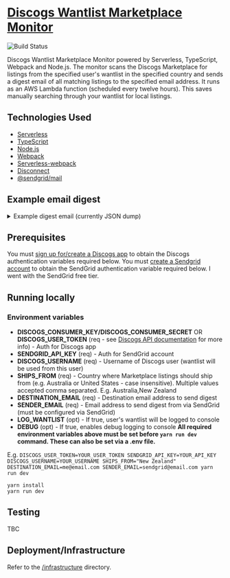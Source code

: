 # [Discogs Wantlist Marketplace Monitor](https://603.nz)

![Build Status](https://codebuild.ap-southeast-2.amazonaws.com/badges?uuid=eyJlbmNyeXB0ZWREYXRhIjoiUDhXeDRQQlY5UXRDRDY1RHVDSm5sK1d6TEp0UDR0QTl3QXE4V0NoZkZKZFZ6SVp3WUJBSFVtdW9iMm5CQlVzbVl5b2hHZi8zUEptZGMzdmo3b0JOcHlZPSIsIml2UGFyYW1ldGVyU3BlYyI6Inh5aTgyT0NBa2VnVmxtVFkiLCJtYXRlcmlhbFNldFNlcmlhbCI6MX0%3D&branch=master)

Discogs Wantlist Marketplace Monitor powered by Serverless, TypeScript, Webpack and Node.js. The monitor scans the Discogs Marketplace for listings from the specified user's wantlist in the specified country and sends a digest email of all matching listings to the specified email address. It runs as an AWS Lambda function (scheduled every twelve hours). This saves manually searching through your wantlist for local listings.

## Technologies Used

- [Serverless](https://github.com/serverless/serverless)
- [TypeScript](https://github.com/microsoft/typescript)
- [Node.js](https://github.com/nodejs/node)
- [Webpack](https://github.com/webpack/webpack)
- [Serverless-webpack](https://github.com/elastic-coders/serverless-webpack)
- [Disconnect](https://github.com/bartve/disconnect)
- [@sendgrid/mail](https://github.com/sendgrid/sendgrid-nodejs/tree/main/packages/mail)

## Example email digest

<details>
  <summary>
    Example digest email (currently JSON dump)
  </summary>

```
  [{
      "artist": "Blakroc",
      "title": "Blakroc",
      "price": "A$649.99",
      "shippingPrice": "undefined undefined",
      "uri": "https://u35859020.ct.sendgrid.net/ls/click?upn=u001.lvL4tmoKtmcA3LJ3Cg74yZWpvIK9lCtG2FzwPM-2BF-2FW9gN8-2B5jB5gVtnTIZormXxBzn6ZIJfiHvf0SpqcoRd4ww-3D-3DLvk2_eOMbwaONHyCvJAMzKRRFMhlXGhtFqZmHO01LCioUu8YPP2IcxEWBAL4slvyU2L-2BEYgORg-2Bf-2FY3bKYe9uxJIVyCp8jBIcvDw7fmq0E1eGKkSrpJZaOTKzadYfshF-2F-2F46HSGSIT2klgK2Pu4-2ByevR2F9YnJ-2FEgNF-2F3PubTzcn8-2FNY2nYurss7ydCpKZSIh-2F-2Bh35N91JWiv4U9F8K4VBgFFHw-3D-3D
      "condition": "Mint (M)",
      "sleeveCondition": "Mint (M)",
      "comments": "Factory Sealed. Australian seller. Indie Record Store",
      "posted": "2023-06-25T20:16:11-07:00",
      "description": "Blakroc - Blakroc (LP, Album + CD, Album)",
      "format": "LP, Album + CD, Album",
      "year": 2009,
      "shipsFrom": "Australia"
  },
  {
      "artist": "Black Milk",
      "title": "If There's A Hell Below",
      "price": "A$200.00",
      "shippingPrice": "80 undefined",
      "uri": "https://u35859020.ct.sendgrid.net/ls/click?upn=u001.lvL4tmoKtmcA3LJ3Cg74yZWpvIK9lCtG2FzwPM-2BF-2FW-2FxnMPsxpSKeCZFDcJ-2BomHe7t3lwhdZZx5O2XPiKn-2BaVw-3D-3Dd_PV_eOMbwaONHyCvJAMzKRRFMhlXGhtFqZmHO01LCioUu8YPP2IcxEWBAL4slvyU2L-2BEXK-2FMcOSoPAbED-2BLYwtokN8PiOob4TZPmN5hRnyHjM7FXQCX4c1gc-2FflZS-2FCPYj1g2LCmy8fe539nqcddbGyE-2BW7KAn7JCfH-2BXYqbt2-2BtVXkf-2BQQzr1P4T8RNE4m7Zcb5gy15iX-2Fg4o9fk45LfHLnqA-3D-3D
      "condition": "Near Mint (NM or M-)",
      "sleeveCondition": "Very Good Plus (VG+)",
      "comments": "SIGNED BY BLACK MILK on red sleeve. Sleeve is very close to NM but has a squashed corner. Vinyl unplayed.",
      "posted": "2022-08-05T14:52:25-07:00",
      "description": "Black Milk - If There's A Hell Below (2xLP, Album)",
      "format": "2xLP, Album",
      "year": 2014,
      "shipsFrom": "Australia"
  },
  {
      "artist": "Ólafur Arnalds & Nils Frahm",
      "title": "Loon",
      "price": "A$39.00",
      "shippingPrice": "45 undefined",
      "uri": "https://u35859020.ct.sendgrid.net/ls/click?upn=u001.lvL4tmoKtmcA3LJ3Cg74yZWpvIK9lCtG2FzwPM-2BF-2FW-2F5JXMLZKto6fmbICxfExF9yt47oNKDU1XCwT1q2bshkA-3D-3DtsSY_eOMbwaONHyCvJAMzKRRFMhlXGhtFqZmHO01LCioUu8YPP2IcxEWBAL4slvyU2L-2BEfjjqufSiRFpymBHRlmoJraet5evrbPWSY0mgVLXLg9UTrQtPWRihWE5CtTfF7Yjb07g3OzgQFyc2Yo2W1AAyvao6SDP9zRpyTpvrx9wjA3r8i2z28D3d5Op3cQq8XIkxFY-2Fh6DSSEjKf-2BpmgFm-2F5kg-3D-3D
      "condition": "Mint (M)",
      "sleeveCondition": "Mint (M)",
      "comments": "New, Factory Sealed! ----- contact for full stocklist and deals ---- Free Pickup in Brisbane",
      "posted": "2024-03-31T18:31:02-07:00",
      "description": "Ólafur Arnalds & Nils Frahm - Loon (12\", EP)",
      "format": "12\", EP",
      "year": 2015,
      "shipsFrom": "Australia"
  },
  {
      "artist": "Curren$y, Freddie Gibbs, Alchemist",
      "title": "Fetti ",
      "price": "NZ$450.00",
      "shippingPrice": "undefined undefined",
      "uri": "https://u35859020.ct.sendgrid.net/ls/click?upn=u001.lvL4tmoKtmcA3LJ3Cg74yZWpvIK9lCtG2FzwPM-2BF-2FW-2F0WWoR4f38bZIqkg04OvxslLaUIVj85eWSl1uSRi1g7Q-3D-3DPqTI_eOMbwaONHyCvJAMzKRRFMhlXGhtFqZmHO01LCioUu8YPP2IcxEWBAL4slvyU2L-2BEaoRAeXrV0kzjSlLCgf-2BXj9DbNE5-2FpGFeLQdSm9nzpw7fk9SQWNyBvMlcdupDb2hLdCkXJXhFu9swVCNKZGRILlGorjPly6wQHeW-2FxcQLzuOEjrG3oMOYVkH7qm3cIEkDCSMRxIeeoRkXBcH24wugpg-3D-3D
      "condition": "Mint (M)",
      "sleeveCondition": "Very Good (VG)",
      "comments": "Unplayed. Creased corner (arrived like that). Signed by Freddie Gibbs!",
      "posted": "2023-10-02T17:20:51-07:00",
      "description": "Curren$y, Freddie Gibbs, Alchemist - Fetti  (LP, Album, RSD, Ltd, Yel)",
      "format": "LP, Album, RSD, Ltd, Yel",
      "year": 2019,
      "shipsFrom": "New Zealand"
  },
  {
      "artist": "Pusha T",
      "title": "King Push – Darkest Before Dawn: The Prelude",
      "price": "A$95.00",
      "shippingPrice": "40 undefined",
      "uri": "https://u35859020.ct.sendgrid.net/ls/click?upn=u001.lvL4tmoKtmcA3LJ3Cg74yZWpvIK9lCtG2FzwPM-2BF-2FW-2B16OLv1ONswP6Wod1IFGoZZy4V9u0gHwI21AgMRpL1YA-3D-3DRk1v_eOMbwaONHyCvJAMzKRRFMhlXGhtFqZmHO01LCioUu8YPP2IcxEWBAL4slvyU2L-2BEe3laNSU1V3xgEKXHsHv64AizGXzdmcLszouOw7Z7MFNclflAJFMrW5N3IF4e0IQQgN8jOf2XGJwXcJcK4KBT6tnUPi22NnRx9TSDncBIvjPmQ-2F3YvX0PGKy7azhx9ijRcSQdbcS4j902TTCMeTg-2BVg-3D-3D
      "condition": "Mint (M)",
      "sleeveCondition": "Mint (M)",
      "comments": "Mint and sealed",
      "posted": "2023-10-19T01:30:09-07:00",
      "description": "Pusha T - King Push – Darkest Before Dawn: The Prelude (LP, Album)",
      "format": "LP, Album",
      "year": 2016,
      "shipsFrom": "Australia"
  },
  {
      "artist": "Pusha T",
      "title": "King Push – Darkest Before Dawn: The Prelude",
      "price": "A$96.00",
      "shippingPrice": "30 undefined",
      "uri": "https://u35859020.ct.sendgrid.net/ls/click?upn=u001.lvL4tmoKtmcA3LJ3Cg74yZWpvIK9lCtG2FzwPM-2BF-2FW95fQ-2Boo347Z2Gq-2FL-2FfY7fgHNav9vkiSYCbU7FT6UT2oQ-3D-3DKqrb_eOMbwaONHyCvJAMzKRRFMhlXGhtFqZmHO01LCioUu8YPP2IcxEWBAL4slvyU2L-2BEwfdnyFhI5wheY3ERr0OourDPo59rPafCQIUJBDt9FzP4Js3wRvGeeOowy8DuUuX1NVB-2BchrLYfJptF26WZGY-2BDcX9wMbQVemOzs5DR6n0JC673H96S-2F6ZybyorSq8Tst2Qqklv-2B4a-2BunEbcXqnXSbg-3D-3D
      "condition": "Near Mint (NM or M-)",
      "sleeveCondition": "Very Good Plus (VG+)",
      "comments": "INCLUDING INSERT. www.shoesonawire.com",
      "posted": "2024-03-06T18:19:15-08:00",
      "description": "Pusha T - King Push – Darkest Before Dawn: The Prelude (LP, Album)",
      "format": "LP, Album",
      "year": 2016,
      "shipsFrom": "Australia"
  },
  {
      "artist": "Allah-Las",
      "title": "Allah-Las",
      "price": "A$110.00",
      "shippingPrice": "40 undefined",
      "uri": "https://u35859020.ct.sendgrid.net/ls/click?upn=u001.lvL4tmoKtmcA3LJ3Cg74yZWpvIK9lCtG2FzwPM-2BF-2FW-2BMYg3yHkhNtD4QsU-2FhD1DhUXVi1yxqUIjIFObcjSjVbQ-3D-3Dlk6n_eOMbwaONHyCvJAMzKRRFMhlXGhtFqZmHO01LCioUu8YPP2IcxEWBAL4slvyU2L-2BEXPDo5w3xF0fnnyqfyT6eev8qsuPUA2GKIpr3689BU0R8YL8OTBZYQPo-2BIKMIKotpA8ELQysIo7dKDim0z6tbIFI-2Bfa2iOYYMHKruegeLRIvOswSd-2BFdGdlkY9J0iJ1tpSIIZ7kUV4mqimDD3N-2BVCsA-3D-3D
      "condition": "Very Good Plus (VG+)",
      "sleeveCondition": "Very Good Plus (VG+)",
      "comments": "Sleeve close to NM but has tiny corner dents on the right side. Vinyl in good condition, nothing of note. HD images available on request",
      "posted": "2023-12-18T20:57:26-08:00",
      "description": "Allah-Las - Allah-Las (LP, Album)",
      "format": "LP, Album",
      "year": 2012,
      "shipsFrom": "Australia"
  },
  {
      "artist": "Allah-Las",
      "title": "Allah-Las",
      "price": "A$99.00",
      "shippingPrice": "undefined undefined",
      "uri": "https://u35859020.ct.sendgrid.net/ls/click?upn=u001.lvL4tmoKtmcA3LJ3Cg74yZWpvIK9lCtG2FzwPM-2BF-2FW-2F6npaqamQ8Z-2B97i6A1GLTUdMN2fw6wpuhUgkmQ0zhc8g-3D-3DVI5L_eOMbwaONHyCvJAMzKRRFMhlXGhtFqZmHO01LCioUu8YPP2IcxEWBAL4slvyU2L-2BEsG1hYexsAhxPnvFNehFx1K402qXPlVuyoGI47fnPMajP6VJJftgQrvRXkphZJCb3B-2BfnsGdPH-2Fy38Tdosf3YM13I9VGM7HNdsWyGK0tDwqyT-2FUhcrmaWyu1lAqWCmU5qt5zcRYL8M16VkWP7LgFFpg-3D-3D
      "condition": "Very Good Plus (VG+)",
      "sleeveCondition": "Very Good Plus (VG+)",
      "comments": "Minor scuff on record, doesn't affect play \nCover in VG+ condition with minor creasing with age ",
      "posted": "2024-02-12T16:03:28-08:00",
      "description": "Allah-Las - Allah-Las (LP, Album)",
      "format": "LP, Album",
      "year": 2012,
      "shipsFrom": "Australia"
  },
  {
      "artist": "Fly My Pretties",
      "title": "The Studio Recordings Part 2",
      "price": "NZ$49.00",
      "shippingPrice": "70 undefined",
      "uri": "https://u35859020.ct.sendgrid.net/ls/click?upn=u001.lvL4tmoKtmcA3LJ3Cg74yZWpvIK9lCtG2FzwPM-2BF-2FW-2F-2BJahGTzDH2v-2Bm0dwk4QIek5q4hDCy8fsaXqZ8dq7AcA-3D-3D9jQX_eOMbwaONHyCvJAMzKRRFMhlXGhtFqZmHO01LCioUu8YPP2IcxEWBAL4slvyU2L-2BE6GXbMAODTLG3jQdddpsNBHi-2B73-2FY59f0d8qq9w7h5NaMpb-2FE0pHhZFAR273NNrCffPsFJxM1v7PPFbd6U-2FW6z7j3lLmTGWqFsnbGn8b0NtsMUFNcmR5ZAdHmCaG5HhwhOR5n7TMSotOPfYn-2BqZmbAQ-3D-3D
      "condition": "Mint (M)",
      "sleeveCondition": "Mint (M)",
      "comments": "Fly My Pretties ‎– The Studio Recordings Par 2",
      "posted": "2022-11-20T19:55:27-08:00",
      "description": "Fly My Pretties - The Studio Recordings Part 2 (LP, Album)",
      "format": "LP, Album",
      "year": 2020,
      "shipsFrom": "New Zealand"
  },
  {
      "artist": "Real Bad Man",
      "title": "On High Alert Volume 1",
      "price": "A$56.16",
      "shippingPrice": "26 undefined",
      "uri": "https://u35859020.ct.sendgrid.net/ls/click?upn=u001.lvL4tmoKtmcA3LJ3Cg74yZWpvIK9lCtG2FzwPM-2BF-2FW-2B7bwAsQpark6sm7uavk5UFLrFk-2FhqH18U-2BzFJpA-2FXRdw-3D-3D0Gmj_eOMbwaONHyCvJAMzKRRFMhlXGhtFqZmHO01LCioUu8YPP2IcxEWBAL4slvyU2L-2BET0-2BjKzpyQulStslwkmzOA3C-2F6AitjrdqJhfcZCvd3e9YWGetvsTEWJhnLCkk78qQyIobYulG8IBPA2bZSGYdwmV-2BZs8ijTiPgp-2FM-2BlLwpQ-2Bj2pn-2F5tA27NKirF6l3RpOWS9kuyGDG3HMJe3TiPSd-2FA-3D-3D
      "condition": "Mint (M)",
      "sleeveCondition": "Mint (M)",
      "comments": "",
      "posted": "2022-10-30T05:59:14-07:00",
      "description": "Real Bad Man - On High Alert Volume 1 (12\", MiniAlbum)",
      "format": "12\", MiniAlbum",
      "year": 2020,
      "shipsFrom": "Australia"
  },
  {
      "artist": "Jay-Z",
      "title": "Kingdom Come",
      "price": "A$165.00",
      "shippingPrice": "49 undefined",
      "uri": "https://u35859020.ct.sendgrid.net/ls/click?upn=u001.lvL4tmoKtmcA3LJ3Cg74yZWpvIK9lCtG2FzwPM-2BF-2FW9ITPZONt5lGCqbPOovYQ8d5J6OndH9PO1lZ9RSsrnQBw-3D-3Dq30h_eOMbwaONHyCvJAMzKRRFMhlXGhtFqZmHO01LCioUu8YPP2IcxEWBAL4slvyU2L-2BEaoIOy-2FG7RY6jBn8fnGiwCRAs-2BdzfY0vLxaTnYmPuVTvWszH1u8RxGAqPC3Y-2BmZaQGEY0DQVx-2B3J-2FMpVXF-2FVJKQacVKl-2FMwNNAvK-2BOVBGkmrw-2BsXUmfCYPvTpzsrNa8-2Fkd518V-2BlmNcqbHn6yTFPhcw-3D-3D
      "condition": "Near Mint (NM or M-)",
      "sleeveCondition": "Near Mint (NM or M-)",
      "comments": "OG US. SLEEVE IN SHRINK WITH HYPE STICKER. RECORDS VG++ TO NM. INCLUDING INSERT. www.shoesonawire.com",
      "posted": "2024-03-04T17:57:49-08:00",
      "description": "Jay-Z - Kingdom Come (2xLP, Album)",
      "format": "2xLP, Album",
      "year": 2006,
      "shipsFrom": "Australia"
  },
  {
      "artist": "Ghostface Killah And Adrian Younge",
      "title": "Twelve Reasons To Die ",
      "price": "NZ$48.00",
      "shippingPrice": "45 undefined",
      "uri": "https://u35859020.ct.sendgrid.net/ls/click?upn=u001.lvL4tmoKtmcA3LJ3Cg74yZWpvIK9lCtG2FzwPM-2BF-2FW81EOaKfEYbo2KieD1Z5zoG4hT07MqjsZGtThthUECBRQ-3D-3DJpO__eOMbwaONHyCvJAMzKRRFMhlXGhtFqZmHO01LCioUu8YPP2IcxEWBAL4slvyU2L-2BEZl1SfdPShQ1w198eT8JOJLGzi4q1e1TohS037OsNK727VH606EvFVyw1hr37iY2s-2BV-2FgZrBmOX-2BIA515ALKoVk6TagaVnTW1hEATvbyHpwg-2FaPReRbMPiS56eEj-2Bq-2BBXvSC7CxdwJC5ylgmlPhDyQw-3D-3D
      "condition": "Near Mint (NM or M-)",
      "sleeveCondition": "Near Mint (NM or M-)",
      "comments": "Played Once, Unsealed, Don't Send Payment Immediately As Shipping Price May Vary ",
      "posted": "2024-04-02T15:11:45-07:00",
      "description": "Ghostface Killah And Adrian Younge - Twelve Reasons To Die  (LP, Album)",
      "format": "LP, Album",
      "year": 2013,
      "shipsFrom": "New Zealand"
  },
  {
      "artist": "Jay-Z / Linkin Park",
      "title": "Collision Course",
      "price": "A$350.00",
      "shippingPrice": "60 undefined",
      "uri": "https://u35859020.ct.sendgrid.net/ls/click?upn=u001.lvL4tmoKtmcA3LJ3Cg74yZWpvIK9lCtG2FzwPM-2BF-2FW-2BkXcSSg6l8v7T-2BLv87h8XE83OAYw3a2kCJ-2FWkSPlKAzQ-3D-3DXJ1J_eOMbwaONHyCvJAMzKRRFMhlXGhtFqZmHO01LCioUu8YPP2IcxEWBAL4slvyU2L-2BEUvN5iwnHuJjP44U1EQMzET6mBpZOmeygMEZ9h5YdQ9-2BrhosgrCMICe8BJUNfe5Vthn-2Fvib-2BDWAvj3qGCq6IeX4LRjJu0NDPGtFJNaNri4HOWrhcPrDo6pHlN-2Fh6xhfSvyXtriZlPL4-2BjQknNCWzj-2Bg-3D-3D
      "condition": "Near Mint (NM or M-)",
      "sleeveCondition": "Near Mint (NM or M-)",
      "comments": "Great condition, played handful of times. No warping or skipping. Doesn't include DVD",
      "posted": "2024-04-01T02:27:53-07:00",
      "description": "Jay-Z / Linkin Park - Collision Course (LP, RSD, Ltd, RE, Blu + DVD-V)",
      "format": "LP, RSD, Ltd, RE, Blu + DVD-V",
      "year": 2014,
      "shipsFrom": "Australia"
  },
  {
      "artist": "The Weeknd",
      "title": "Echoes Of Silence",
      "price": "A$95.00",
      "shippingPrice": "45 undefined",
      "uri": "https://u35859020.ct.sendgrid.net/ls/click?upn=u001.lvL4tmoKtmcA3LJ3Cg74yZWpvIK9lCtG2FzwPM-2BF-2FW8XoXz-2FtMkrKTgAJk1lojZcjW9ah-2B9jefU186zr0AfEKQ-3D-3DjMdg_eOMbwaONHyCvJAMzKRRFMhlXGhtFqZmHO01LCioUu8YPP2IcxEWBAL4slvyU2L-2BE5pk73IyBAmIt3WNy-2BffDcdS6jJroDS-2BB9dD5fkcjnHHSVysILK3soZnPHZ4-2BgPwsIjP3RJ8l7TnqTAhlEfBNnngzItURajZW-2B7BTZY59JtsPwO4Qd9T2RS6tXGyZtmaFTIPfEeXshO3RF1sf1lqNvw-3D-3D
      "condition": "Mint (M)",
      "sleeveCondition": "Mint (M)",
      "comments": "New, Factory Sealed! ----- contact for full stocklist and deals ---- Free Pickup in Brisbane",
      "posted": "2024-03-31T18:31:02-07:00",
      "description": "The Weeknd - Echoes Of Silence (2xLP, Mixtape, RE)",
      "format": "2xLP, Mixtape, RE",
      "year": 2015,
      "shipsFrom": "Australia"
  }]
```

</details>

## Prerequisites

You must [sign up for/create a Discogs app](https://www.discogs.com/settings/developers) to obtain the Discogs authentication variables required below. You must [create a Sendgrid account](https://sendgrid.com/pricing/) to obtain the SendGrid authentication variable required below. I went with the SendGrid free tier.

## Running locally

### Environment variables

- **DISCOGS_CONSUMER_KEY/DISCOGS_CONSUMER_SECRET** OR **DISCOGS_USER_TOKEN** (req - see [Discogs API documentation](http://www.discogs.com/developers/#page:authentication) for more info) - Auth for Discogs app
- **SENDGRID_API_KEY** (req) - Auth for SendGrid account
- **DISCOGS_USERNAME** (req) - Username of Discogs user (wantlist will be used from this user)
- **SHIPS_FROM** (req) - Country where Marketplace listings should ship from (e.g. Australia or United States - case insensitive). Multiple values accepted comma separated. E.g. Australia,New Zealand
- **DESTINATION_EMAIL** (req) - Destination email address to send digest
- **SENDER_EMAIL** (req) - Email address to send digest from via SendGrid (must be configured via SendGrid)
- **LOG_WANTLIST** (opt) - If true, user's wantlist will be logged to console
- **DEBUG** (opt) - If true, enables debug logging to console
  **All required environment variables above must be set before `yarn run dev` command. These can also be set via a .env file.**

E.g. `DISCOGS_USER_TOKEN=YOUR_USER_TOKEN SENDGRID_API_KEY=YOUR_API_KEY DISCOGS_USERNAME=YOUR_USERNAME SHIPS_FROM="New Zealand" DESTINATION_EMAIL=me@email.com SENDER_EMAIL=sendgrid@email.com yarn run dev`

```
yarn install
yarn run dev
```

## Testing

TBC

## Deployment/Infrastructure

Refer to the [/infrastructure](./infrastructure) directory.
